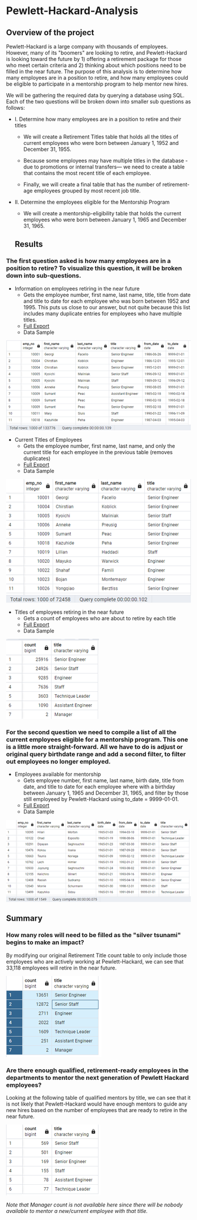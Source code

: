 # Pewlett-Hackard-Analysis

## Overview of the project
Pewlett-Hackard is a large company with thousands of employees. However, many of its "boomers" are looking to retire, and Pewlett-Hackard is looking toward the future by 1) offering a retirement package for those who meet certain criteria and 2) thinking about which positions need to be filled in the near future. The purpose of this analysis is to determine how many employees are in a position to retire, and how many employees could be eligible to participate in a mentorship program to help mentor new hires.

We will be gathering the required data by querying a database using SQL. Each of the two questions will be broken down into smaller sub questions as follows:

* I. Determine how many employees are in a position to retire and their titles
  * We will create a Retirement Titles table that holds all the titles of current employees who were born between January 1, 1952 and December 31, 1955.

  * Because some employees may have multiple titles in the database - due to promotions or internal transfers— we need to create a table that contains the most recent title of each employee.

  * Finally, we will create a final table that has the number of retirement-age employees grouped by most recent job title.

* II. Determine the employees eligible for the Mentorship Program
  * We will create a mentorship-eligibility table that holds the current employees who were born between January 1, 1965 and December 31, 1965.
  
  ## Results
### The first question asked is how many employees are in a position to retire? To visualize this question, it will be broken down into sub-questions.

* Information on employees retiring in the near future 
 	 * Gets the employee number, first name, last name, title, title from date and title to date for each employee who was born between 1952 and 1995.  This puts us close to our answer, but not quite because this list includes many duplicate entries for employees who have multiple titles.
	 * [Full Export]( https://github.com/shef1109/Pewlett-Hackard-Analysis/blob/723e1df7025ecf23c9826a3cb8f6ebc3266b188d/Data/retirement_titles.csv)
 	 * Data Sample
 	 
![retirement_titles](Data/retirement_titles.png)

* Current Titles of Employees
	* Gets the employee number, first name, last name, and only the current title for each employee in the previous table (removes duplicates)
	* [Full Export](https://github.com/shef1109/Pewlett-Hackard-Analysis/blob/c0d4a0358eab95504471f4267290997810d73c80/Data/unique_titles.csv)
	* Data Sample

![unique_titles](Data/unique_titles.png)

* Titles of employees retiring in the near future
	* Gets a count of employees who are about to retire by each title
	* [Full Export](https://github.com/shef1109/Pewlett-Hackard-Analysis/blob/c0d4a0358eab95504471f4267290997810d73c80/Data/retiring_titles.csv)
	* Data Sample

![retiring_titles](Data/retiring_titles.png)

### For the second question we need to compile a list of all the current employees eligible for a mentorship program. This one is a little more straight-forward. All we have to do is adjust or original query birthdate range and add a second filter, to filter out employees no longer employed.

* Employees available for mentorship 
	* Gets employee number, first name, last name, birth date, title from date, and title to date for each employee where with a birthday between January 1, 1965 and December 31, 1965, and filter by those still employeed by Pewlett-Hackard using to_date = 9999-01-01.
	* [Full Export](https://github.com/shef1109/Pewlett-Hackard-Analysis/blob/66dcc7e5f9c80aced1b8f897f8f6fecaa7564c77/Data/mentorship_eligibilty.csv)
	* Data Sample 
	
![mentorship_eligibility](Data/mentorship_eligibilty.png)

## Summary
### How many roles will need to be filled as the "silver tsunami" begins to make an impact?
By modifying our original Retirement Title count table to only include those employees who are actively working at Pewlett-Hackard, we can see that 33,118 employees will retire in the near future.

![current_count-title](Data/current_count_title.png)


### Are there enough qualified, retirement-ready employees in the departments to mentor the next generation of Pewlett Hackard employees?
Looking at the following table of qualified mentors by title, we can see that it is not likely that Pewlett-Hackard would have enough mentors to guide any new hires based on the number of employees that are ready to retire in the near future. 

![mentor_count_title](Data/mentor_count_title.png)

*Note that Manager count is not available here since there will be nobody available to mentor a new/current employee with that title.*

